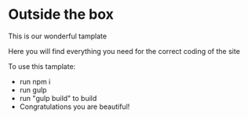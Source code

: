 <h1 class="title-h1">
            Outside the box
        </h1>
        <p class="desc-1">
            This is our wonderful tamplate
        </p>
        <p class="desc-1">
            Here you will find everything you need for the correct coding of the site
        </p>
        <p class="desc-1 template-plan">
            To use this tamplate:
            <ul>
                <li>
                    run <span>npm i</span>
                </li>
                <li>
                    run <span>gulp</span>
                </li>
                <li>
                    run <span>"gulp build" to build</span>
                </li>
                <li>
                    Congratulations you are beautiful!
                </li>
            </ul>
        </p>
        